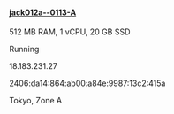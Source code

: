 #### [jack012a--0113-A](https://lightsail.aws.amazon.com/ls/webapp/ap-northeast-1/instances/jack012a--0113-A/connect)

512 MB RAM, 1 vCPU, 20 GB SSD

Running

18\.183.231.27

2406:da14:864:ab00:a84e:9987:13c2:415a

Tokyo, Zone A